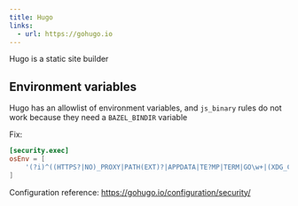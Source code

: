 ```yaml
---
title: Hugo
links:
  - url: https://gohugo.io
---
```


Hugo is a static site builder

## Environment variables

Hugo has an allowlist of environment variables, and `js_binary` rules
do not work because they need a `BAZEL_BINDIR` variable

Fix:

```toml
[security.exec]
osEnv = [
    '(?i)^((HTTPS?|NO)_PROXY|PATH(EXT)?|APPDATA|TE?MP|TERM|GO\w+|(XDG_CONFIG_)?HOME|USERPROFILE|SSH_AUTH_SOCK|DISPLAY|LANG|SYSTEMDRIVE|BAZEL.+)$',
]
```

Configuration reference: https://gohugo.io/configuration/security/
